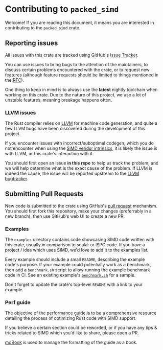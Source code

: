 # Contributing to `packed_simd`

Welcome! If you are reading this document, it means you are interested in contributing
to the `packed_simd` crate.

## Reporting issues

All issues with this crate are tracked using GitHub's [Issue Tracker].

You can use issues to bring bugs to the attention of the maintainers, to discuss
certain problems encountered with the crate, or to request new features (although
feature requests should be limited to things mentioned in the [RFC]).

One thing to keep in mind is to always use the **latest** nightly toolchain when
working on this crate. Due to the nature of this project, we use a lot of unstable
features, meaning breakage happens often.

[Issue Tracker]: https://github.com/rust-lang-nursery/packed_simd/issues
[RFC]: https://github.com/rust-lang/rfcs/pull/2366

### LLVM issues

The Rust compiler relies on [LLVM](https://llvm.org/) for machine code generation,
and quite a few LLVM bugs have been discovered during the development of this project.

If you encounter issues with incorrect/suboptimal codegen, which you do not encounter
when using the [SIMD vendor intrinsics](https://doc.rust-lang.org/nightly/std/arch/),
it is likely the issue is with LLVM, or this crate's interaction with it.

You should first open an issue **in this repo** to help us track the problem, and we
will help determine what is the exact cause of the problem.
If LLVM is indeed the cause, the issue will be reported upstream to the
[LLVM bugtracker](https://bugs.llvm.org/).

## Submitting Pull Requests

New code is submitted to the crate using GitHub's [pull request] mechanism.
You should first fork this repository, make your changes (preferrably in a new
branch), then use GitHub's web UI to create a new PR.

[pull request]: https://help.github.com/articles/about-pull-requests/

### Examples

The `examples` directory contains code showcasing SIMD code written with this crate,
usually in comparison to scalar or ISPC code. If you have a project / idea which
uses SIMD, we'd love to add it to the examples list.

Every example should include a small `README`, describing the example code's purpose.
If your example could potentially work as a benchmark, then add a `benchmark.sh`
script to allow running the example benchmark code in CI. See an existing example's
[`benchmark.sh`](examples/aobench/benchmark.sh) for a sample.

Don't forget to update the crate's top-level `README` with a link to your example.

### Perf guide

The objective of the [performance guide][perf-guide] is to be a comprehensive
resource detailing the process of optimizing Rust code with SIMD support.

If you believe a certain section could be reworded, or if you have any tips & tricks
related to SIMD which you'd like to share, please open a PR.

[mdBook] is used to manage the formatting of the guide as a book.

[perf-guide]: https://rust-lang-nursery.github.io/packed_simd/perf-guide/
[mdBook]: https://github.com/rust-lang-nursery/mdBook
